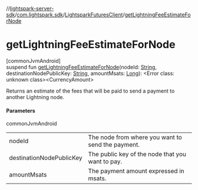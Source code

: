 //[lightspark-server-sdk](../../../index.md)/[com.lightspark.sdk](../index.md)/[LightsparkFuturesClient](index.md)/[getLightningFeeEstimateForNode](get-lightning-fee-estimate-for-node.md)

# getLightningFeeEstimateForNode

[commonJvmAndroid]\
suspend fun [getLightningFeeEstimateForNode](get-lightning-fee-estimate-for-node.md)(nodeId: [String](https://kotlinlang.org/api/latest/jvm/stdlib/kotlin/-string/index.html), destinationNodePublicKey: [String](https://kotlinlang.org/api/latest/jvm/stdlib/kotlin/-string/index.html), amountMsats: [Long](https://kotlinlang.org/api/latest/jvm/stdlib/kotlin/-long/index.html)): &lt;Error class: unknown class&gt;&lt;CurrencyAmount&gt;

Returns an estimate of the fees that will be paid to send a payment to another Lightning node.

#### Parameters

commonJvmAndroid

| | |
|---|---|
| nodeId | The node from where you want to send the payment. |
| destinationNodePublicKey | The public key of the node that you want to pay. |
| amountMsats | The payment amount expressed in msats. |
